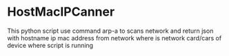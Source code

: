 # HostMacIPCanner
This python script use command arp-a to scans network and return json with hostname ip mac address from network where is network card/cars of device where script is running
